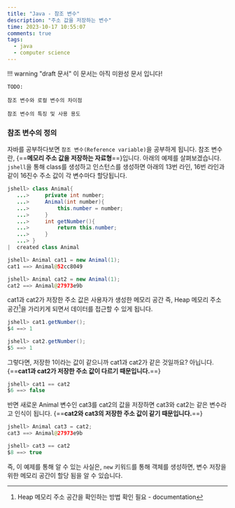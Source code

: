 ```yaml
---
title: "Java - 참조 변수"
description: "주소 값을 저장하는 변수"
time: 2023-10-17 10:55:07
comments: true
tags:
  - java
  - computer science
---
```


!!! warning "draft 문서"
    이 문서는 아직 미완성 문서 입니다!
    
    TODO:
    
    참조 변수와 로컬 변수의 차이점
    
    참조 변수의 특징 및 사용 용도
    
### 참조 변수의 정의

자바를 공부하다보면 `참조 변수(Reference variable)`을 공부하게 됩니다. 참조 변수란, {==**메모리 주소 값을 저장하는 자료형**==}입니다. 아래의 예제를 살펴보겠습니다. `jshell`을 통해 class를 생성하고 인스턴스를 생성하면 아래의 13번 라인, 16번 라인과 같이 16진수 주소 값이 각 변수마다 할당됩니다.

``` java title="참조 변수 선언" linenums="1" hl_lines="13 16"
jshell> class Animal{
   ...>     private int number;
   ...>     Animal(int number){
   ...>         this.number = number;
   ...>     }
   ...>     int getNumber(){
   ...>         return this.number;
   ...>     }
   ...> }
|  created class Animal

jshell> Animal cat1 = new Animal(1);
cat1 ==> Animal@52cc8049

jshell> Animal cat2 = new Animal(1);
cat2 ==> Animal@27973e9b
```
cat1과 cat2가 저장한 주소 값은 사용자가 생성한 메모리 공간 즉, Heap 메모리 주소 공간[^1]을 가리키게 되면서 데이터를 접근할 수 있게 됩니다.

[^1]:Heap 메모리 주소 공간을 확인하는 방법 확인 필요 - documentation

```java title="Heap 공간에 있는 number 접근" linenums="1" hl_lines="2 5"
jshell> cat1.getNumber();
$4 ==> 1

jshell> cat2.getNumber();
$5 ==> 1
```

그렇다면, 저장한 1이라는 값이 같으니까 cat1과 cat2가 같은 것일까요? 아닙니다. {==**cat1과 cat2가 저장한 주소 값이 다르기 때문입니다.**==}

```java title="참조 자료형 비교" linenums="1" hl_lines="2"
jshell> cat1 == cat2
$6 ==> false
```

반면 새로운 Animal 변수인 cat3를 cat2의 값을 저장하면 cat3와 cat2는 같은 변수라고 인식이 됩니다. {==**cat2와 cat3의 저장한 주소 값이 같기 때문입니다.**==}

```java title="참조 자료형 비교" linenums="1" hl_lines="5"
jshell> Animal cat3 = cat2;
cat3 ==> Animal@27973e9b

jshell> cat3 == cat2
$8 ==> true
```

즉, 이 예제를 통해 알 수 있는 사실은, `new` 키워드를 통해 객체를 생성하면, 변수 저장을 위한 메모리 공간이 할당 됨을 알 수 있습니다.
